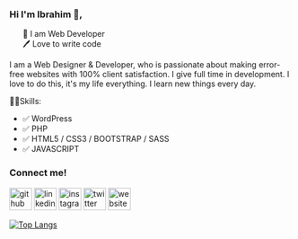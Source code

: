 ### Hi I'm Ibrahim 👋,

 <ul style="list-style: none;">
   <li>👑 I am Web Developer</li>
   <li>🖊️ Love to write code</li>
 </ul>

<p>I am a Web Designer & Developer, who is passionate about making error-free websites with 100% client satisfaction. I give full time in development. I love to do this, it's my life everything. I learn new things every day.</p>

👨‍💻Skills:
<ul>
  <li>✅ WordPress</li>
  <li>✅ PHP</li>
  <li>✅ HTML5 / CSS3 / BOOTSTRAP / SASS</li>
  <li>✅ JAVASCRIPT</li>
</ul>

<h3>Connect me!</h3>

[<img src='https://cdn.jsdelivr.net/npm/simple-icons@3.0.1/icons/github.svg' alt='github' height='40'>](https://github.com/ibrahimcoder0)  [<img src='https://cdn.jsdelivr.net/npm/simple-icons@3.0.1/icons/linkedin.svg' alt='linkedin' height='40'>](https://www.linkedin.com/in/https://www.linkedin.com/in/ibrahimcoder//)  [<img src='https://cdn.jsdelivr.net/npm/simple-icons@3.0.1/icons/instagram.svg' alt='instagram' height='40'>](https://www.instagram.com/https://www.instagram.com/ibrahim_coder//)  [<img src='https://cdn.jsdelivr.net/npm/simple-icons@3.0.1/icons/twitter.svg' alt='twitter' height='40'>](https://twitter.com/https://twitter.com/ibrahim_coder)  [<img src='https://cdn.jsdelivr.net/npm/simple-icons@3.0.1/icons/icloud.svg' alt='website' height='40'>](http://ibrahimcoder.me/)  




[![Top Langs](https://github-readme-stats.vercel.app/api/top-langs/?username=ibrahimcoder0)](https://github.com/anuraghazra/github-readme-stats)
